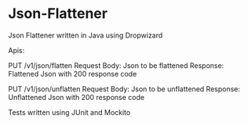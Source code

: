 # Json-Flattener
Json Flattener written in Java using Dropwizard

Apis:

PUT /v1/json/flatten 
Request Body: Json to be flattened
Response: Flattened Json with 200 response code

PUT /v1/json/unflatten
Request Body: Json to be unflattened
Response: Unflattened Json with 200 response code

Tests written using JUnit and Mockito
